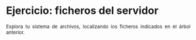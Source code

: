 # Ejercicio: ficheros del servidor
<div style="text-align: justify;"><font size="2">Explora tu sistema de archivos, localizando los ficheros indicados en el árbol anterior.</font></div>
